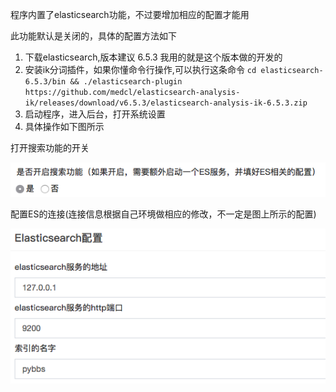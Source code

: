 程序内置了elasticsearch功能，不过要增加相应的配置才能用

此功能默认是关闭的，具体的配置方法如下

1. 下载elasticsearch,版本建议 6.5.3 我用的就是这个版本做的开发的
2. 安装ik分词插件，如果你懂命令行操作,可以执行这条命令 `cd elasticsearch-6.5.3/bin && ./elasticsearch-plugin https://github.com/medcl/elasticsearch-analysis-ik/releases/download/v6.5.3/elasticsearch-analysis-ik-6.5.3.zip`
3. 启动程序，进入后台，打开系统设置
4. 具体操作如下图所示

打开搜索功能的开关

![](../assets/QQ20190103-135005.png)

配置ES的连接(连接信息根据自己环境做相应的修改，不一定是图上所示的配置)

![](../assets/QQ20190103-135046.png)
